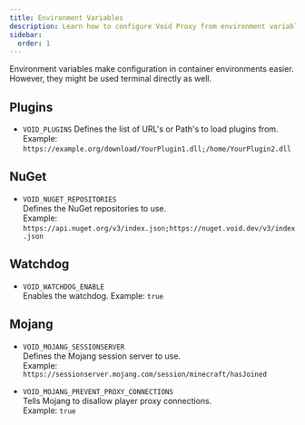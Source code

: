 ```yaml
---
title: Environment Variables
description: Learn how to configure Void Proxy from environment variables.
sidebar:
  order: 1
---
```


Environment variables make configuration in container environments easier.
However, they might be used terminal directly as well.

## Plugins
- `VOID_PLUGINS`
  Defines the list of URL's or Path's to load plugins from.  
  Example: `https://example.org/download/YourPlugin1.dll;/home/YourPlugin2.dll`
 
## NuGet
- `VOID_NUGET_REPOSITORIES`  
  Defines the NuGet repositories to use.  
  Example: `https://api.nuget.org/v3/index.json;https://nuget.void.dev/v3/index.json`

## Watchdog
- `VOID_WATCHDOG_ENABLE`  
  Enables the watchdog.
  Example: `true`

## Mojang
- `VOID_MOJANG_SESSIONSERVER`  
  Defines the Mojang session server to use.  
  Example: `https://sessionserver.mojang.com/session/minecraft/hasJoined`

- `VOID_MOJANG_PREVENT_PROXY_CONNECTIONS`  
  Tells Mojang to disallow player proxy connections.  
  Example: `true`